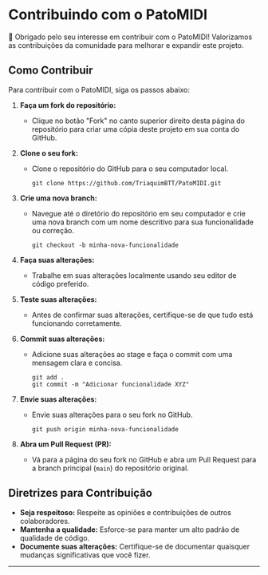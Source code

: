 # Contribuindo com o PatoMIDI

👋 Obrigado pelo seu interesse em contribuir com o PatoMIDI! Valorizamos as contribuições da comunidade para melhorar e expandir este projeto.

## Como Contribuir

Para contribuir com o PatoMIDI, siga os passos abaixo:

1. **Faça um fork do repositório:**
   - Clique no botão "Fork" no canto superior direito desta página do repositório para criar uma cópia deste projeto em sua conta do GitHub.

2. **Clone o seu fork:**
   - Clone o repositório do GitHub para o seu computador local.
     ```
     git clone https://github.com/TriaquimBTT/PatoMIDI.git
     ```
   
3. **Crie uma nova branch:**
   - Navegue até o diretório do repositório em seu computador e crie uma nova branch com um nome descritivo para sua funcionalidade ou correção.
     ```
     git checkout -b minha-nova-funcionalidade
     ```
   
4. **Faça suas alterações:**
   - Trabalhe em suas alterações localmente usando seu editor de código preferido.

5. **Teste suas alterações:**
   - Antes de confirmar suas alterações, certifique-se de que tudo está funcionando corretamente.

6. **Commit suas alterações:**
   - Adicione suas alterações ao stage e faça o commit com uma mensagem clara e concisa.
     ```
     git add .
     git commit -m "Adicionar funcionalidade XYZ"
     ```
   
7. **Envie suas alterações:**
   - Envie suas alterações para o seu fork no GitHub.
     ```
     git push origin minha-nova-funcionalidade
     ```
   
8. **Abra um Pull Request (PR):**
   - Vá para a página do seu fork no GitHub e abra um Pull Request para a branch principal (`main`) do repositório original.

## Diretrizes para Contribuição

- **Seja respeitoso:** Respeite as opiniões e contribuições de outros colaboradores.
- **Mantenha a qualidade:** Esforce-se para manter um alto padrão de qualidade de código.
- **Documente suas alterações:** Certifique-se de documentar quaisquer mudanças significativas que você fizer.

---